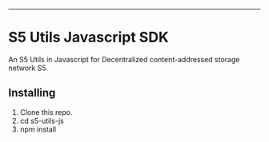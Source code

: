---

# S5 Utils Javascript SDK

An S5 Utils in Javascript for Decentralized content-addressed storage network S5.

## Installing

1. Clone this repo.
2. cd s5-utils-js
3. npm install


